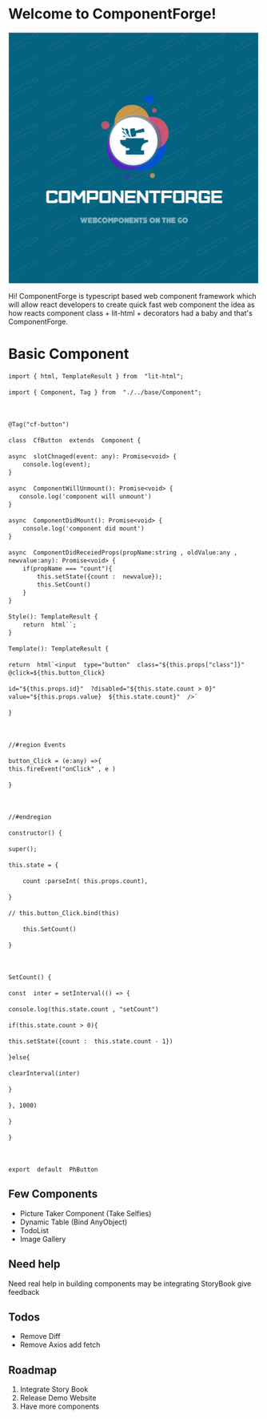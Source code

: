 # Welcome to ComponentForge!



![Logo componentForge](logo.png "Logo componentForge")

Hi!  ComponentForge is typescript based web component framework which will allow react developers to create quick fast web component 
the idea as how reacts component class + lit-html + decorators had a baby and that's ComponentForge.




# Basic Component

 

    import { html, TemplateResult } from  "lit-html";
    
    import { Component, Tag } from  "./../base/Component";
    
      
    
    @Tag("cf-button")
    
    class  CfButton  extends  Component {
    
    async  slotChnaged(event: any): Promise<void> {
	    console.log(event);
    }
    
    async  ComponentWillUnmount(): Promise<void> {
       console.log('component will unmount')
    }
    
    async  ComponentDidMount(): Promise<void> {
	    console.log('component did mount')
    }
    
    async  ComponentDidReceiedProps(propName:string , oldValue:any , newvalue:any): Promise<void> {
	    if(propName === "count"){
		    this.setState({count :  newvalue});
		    this.SetCount()
	    }
    }
    
    Style(): TemplateResult {
	    return  html``;
    }
    
    Template(): TemplateResult {
    
    return  html`<input  type="button"  class="${this.props["class"]}"  @click=${this.button_Click}
    
    id="${this.props.id}"  ?disabled="${this.state.count > 0}"  value="${this.props.value}  ${this.state.count}"  />`
    
    }
    
      
    
    //#region Events
    
    button_Click = (e:any) =>{
    this.fireEvent("onClick" , e )
    
    }
    
      
    
    //#endregion
    
    constructor() {
    
    super();
    
    this.state = {
    
	    count :parseInt( this.props.count),
    
    }
    
    // this.button_Click.bind(this)
    
	    this.SetCount()
    
    }
    
      
    
    SetCount() {
    
    const  inter = setInterval(() => {
    
    console.log(this.state.count , "setCount")
    
    if(this.state.count > 0){
    
    this.setState({count :  this.state.count - 1})
    
    }else{
    
    clearInterval(inter)
    
    }
    
    }, 1000)
    
    }
    
    }
    
      
    
    export  default  PhButton

## Few Components

 - Picture Taker Component (Take Selfies) 
 - Dynamic Table (Bind AnyObject) 
 - TodoList  
 - Image Gallery

## Need help

Need real help in building components may be integrating StoryBook give feedback

## Todos
  - Remove Diff
  - Remove Axios add fetch

## Roadmap

 1. Integrate Story Book  
 2. Release Demo Website 
 3. Have more components
